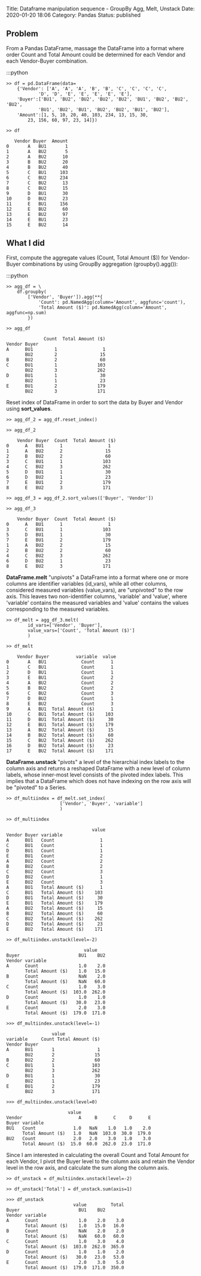 Title: Dataframe manipulation sequence - GroupBy Agg, Melt, Unstack
Date: 2020-01-20 18:06
Category: Pandas
Status: published

## Problem

From a Pandas DataFrame, massage the DataFrame into a format where order Count and Total Amount could be determined for each Vendor and each Vendor-Buyer combination.

:::python

    >> df = pd.DataFrame(data=
        {'Vendor': ['A', 'A', 'A', 'B', 'B', 'C', 'C', 'C', 'C',
                'D', 'D', 'E', 'E', 'E', 'E', 'E'],      
        'Buyer':['BU1', 'BU2', 'BU2', 'BU2', 'BU2', 'BU1', 'BU2', 'BU2', 'BU2',
                'BU1', 'BU2', 'BU1', 'BU2', 'BU2', 'BU1', 'BU2'],
        'Amount':[1, 5, 10, 20, 40, 103, 234, 13, 15, 30,
            23, 156, 60, 97, 23, 14]})

    >> df

       Vendor Buyer  Amount
    0       A   BU1       1
    1       A   BU2       5
    2       A   BU2      10
    3       B   BU2      20
    4       B   BU2      40
    5       C   BU1     103
    6       C   BU2     234
    7       C   BU2      13
    8       C   BU2      15
    9       D   BU1      30
    10      D   BU2      23
    11      E   BU1     156
    12      E   BU2      60
    13      E   BU2      97
    14      E   BU1      23
    15      E   BU2      14


## What I did

First, compute the aggregate values (Count, Total Amount ($)) for Vendor-Buyer combinations by using GroupBy aggregation (groupby().agg()):

:::python

    >> agg_df = \
        df.groupby(
            ['Vendor', 'Buyer']).agg(**{
                'Count': pd.NamedAgg(column='Amount', aggfunc='count'),
                'Total Amount ($)': pd.NamedAgg(column='Amount', aggfunc=np.sum)
            })
    
    >> agg_df

                  Count  Total Amount ($)
    Vendor Buyer
    A      BU1        1                 1
           BU2        2                15
    B      BU2        2                60
    C      BU1        1               103
           BU2        3               262
    D      BU1        1                30
           BU2        1                23
    E      BU1        2               179
           BU2        3               171

Reset index of DataFrame in order to sort the data by Buyer and Vendor using **sort_values**.

    >> agg_df_2 = agg_df.reset_index()
    
    >> agg_df_2

        Vendor Buyer  Count  Total Amount ($)
    0      A   BU1      1                 1
    1      A   BU2      2                15
    2      B   BU2      2                60
    3      C   BU1      1               103
    4      C   BU2      3               262
    5      D   BU1      1                30
    6      D   BU2      1                23
    7      E   BU1      2               179
    8      E   BU2      3               171
    
    >> agg_df_3 = agg_df_2.sort_values(['Buyer', 'Vendor'])

    >> agg_df_3

        Vendor Buyer  Count  Total Amount ($)
    0      A   BU1      1                 1
    3      C   BU1      1               103
    5      D   BU1      1                30
    7      E   BU1      2               179
    1      A   BU2      2                15
    2      B   BU2      2                60
    4      C   BU2      3               262
    6      D   BU2      1                23
    8      E   BU2      3               171

**DataFrame.melt** "unpivots" a DataFrame into a format where one or more columns are identifier variables (id_vars), while all other columns, considered measured variables (value_vars), are "unpivoted" to the row axis. This leaves two non-identifier columns, 'variable' and 'value', where 'variable' contains the measured variables and 'value' contains the values corresponding to the measured variables.

    >> df_melt = agg_df_3.melt(
            id_vars=['Vendor', 'Buyer'],
            value_vars=['Count', 'Total Amount ($)']
            )

    >> df_melt

        Vendor Buyer          variable  value
    0       A   BU1             Count      1
    1       C   BU1             Count      1
    2       D   BU1             Count      1
    3       E   BU1             Count      2
    4       A   BU2             Count      2
    5       B   BU2             Count      2
    6       C   BU2             Count      3
    7       D   BU2             Count      1
    8       E   BU2             Count      3
    9       A   BU1  Total Amount ($)      1
    10      C   BU1  Total Amount ($)    103
    11      D   BU1  Total Amount ($)     30
    12      E   BU1  Total Amount ($)    179
    13      A   BU2  Total Amount ($)     15
    14      B   BU2  Total Amount ($)     60
    15      C   BU2  Total Amount ($)    262
    16      D   BU2  Total Amount ($)     23
    17      E   BU2  Total Amount ($)    171

**DataFrame.unstack** "pivots" a level of the hierarchial index labels to the column axis and returns a reshaped DataFrame with a new level of column labels, whose inner-most level consists of the pivoted index labels. This implies that a DataFrame which does not have indexing on the row axis will be "pivoted" to a Series.

    >> df_multiindex = df_melt.set_index(
                        ['Vendor', 'Buyer', 'variable']
                        )

    >> df_multiindex

                                    value
    Vendor Buyer variable
    A      BU1   Count                 1
    C      BU1   Count                 1
    D      BU1   Count                 1
    E      BU1   Count                 2
    A      BU2   Count                 2
    B      BU2   Count                 2
    C      BU2   Count                 3
    D      BU2   Count                 1
    E      BU2   Count                 3
    A      BU1   Total Amount ($)      1
    C      BU1   Total Amount ($)    103
    D      BU1   Total Amount ($)     30
    E      BU1   Total Amount ($)    179
    A      BU2   Total Amount ($)     15
    B      BU2   Total Amount ($)     60
    C      BU2   Total Amount ($)    262
    D      BU2   Total Amount ($)     23
    E      BU2   Total Amount ($)    171

    >> df_multiindex.unstack(level=-2)

                                 value
    Buyer                      BU1    BU2
    Vendor variable
    A      Count               1.0    2.0
           Total Amount ($)    1.0   15.0
    B      Count               NaN    2.0
           Total Amount ($)    NaN   60.0
    C      Count               1.0    3.0
           Total Amount ($)  103.0  262.0
    D      Count               1.0    1.0
           Total Amount ($)   30.0   23.0
    E      Count               2.0    3.0
           Total Amount ($)  179.0  171.0
    
    >>> df_multiindex.unstack(level=-1)

                     value
    variable     Count Total Amount ($)
    Vendor Buyer
    A      BU1       1                1
           BU2       2               15
    B      BU2       2               60
    C      BU1       1              103
           BU2       3              262
    D      BU1       1               30
           BU2       1               23
    E      BU1       2              179
           BU2       3              171

    >>> df_multiindex.unstack(level=0)

                           value
    Vendor                     A     B      C     D      E
    Buyer variable
    BU1   Count              1.0   NaN    1.0   1.0    2.0
          Total Amount ($)   1.0   NaN  103.0  30.0  179.0
    BU2   Count              2.0   2.0    3.0   1.0    3.0
          Total Amount ($)  15.0  60.0  262.0  23.0  171.0

Since I am interested in calculating the overall Count and Total Amount for each Vendor, I pivot the Buyer level to the column axis and retain the Vendor level in the row axis, and calculate the sum along the column axis.

    >> df_unstack = df_multiindex.unstack(level=-2)

    >> df_unstack['Total'] = df_unstack.sum(axis=1)

    >>> df_unstack
                             value         Total
    Buyer                      BU1    BU2
    Vendor variable
    A      Count               1.0    2.0    3.0
           Total Amount ($)    1.0   15.0   16.0
    B      Count               NaN    2.0    2.0
           Total Amount ($)    NaN   60.0   60.0
    C      Count               1.0    3.0    4.0
           Total Amount ($)  103.0  262.0  365.0
    D      Count               1.0    1.0    2.0
           Total Amount ($)   30.0   23.0   53.0
    E      Count               2.0    3.0    5.0
           Total Amount ($)  179.0  171.0  350.0
